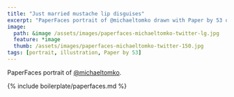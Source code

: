 ```yaml
---
title: "Just married mustache lip disguises"
excerpt: "PaperFaces portrait of @michaeltomko drawn with Paper by 53 on an iPad."
image: 
  path: &image /assets/images/paperfaces-michaeltomko-twitter-lg.jpg 
  feature: *image
  thumb: /assets/images/paperfaces-michaeltomko-twitter-150.jpg
tags: [portrait, illustration, Paper by 53]
---
```


PaperFaces portrait of [@michaeltomko](http://twitter.com/michaeltomko).

{% include boilerplate/paperfaces.md %}